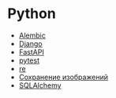 <h1>Python</h1>

<ul>
    <li><a href="alembic/README.md">Alembic</a></li>
    <li><a href="django/README.md">Django</a></li>
    <li><a href="fast_api/README.md">FastAPI</a></li>
    <li><a href="pytest/README.md">pytest</a></li>
    <li><a href="re/README.md">re</a></li>
    <li><a href="save_images/README.md">Сохранение изображений</a></li>
    <li><a href="sqlalchemy/README.md">SQLAlchemy</a></li>
</ul>
